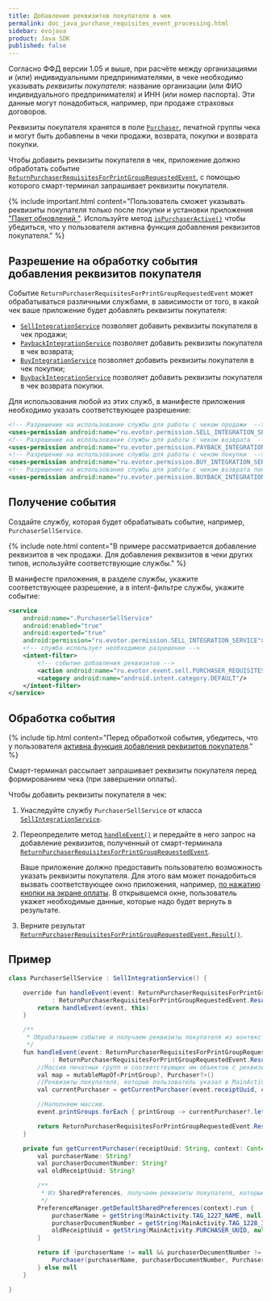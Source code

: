 ```yaml
---
title: Добавление реквизитов покупателя в чек
permalink: doc_java_purchase_requisites_event_processing.html
sidebar: evojava
product: Java SDK
published: false
---
```


Согласно ФФД версии 1.05 и выше, при расчёте между организациями и (или) индивидуальными предпринимателями, в чеке необходимо указывать *реквизиты покупателя*: название организации (или ФИО индивидуального предпринимателя) и ИНН (или номер паспорта). Эти данные могут понадобиться, например, при продаже страховых договоров.

Реквизиты покупателя хранятся в поле [`Purchaser`](./integration-library/ru/evotor/framework/receipt/Purchaser.html), печатной группы чека и могут быть добавлены в чеки продажи, возврата, покупки и возврата покупки.

Чтобы добавить реквизиты покупателя в чек, приложение должно обработать событие [`ReturnPurchaserRequisitesForPrintGroupRequestedEvent`](./integration-library/ru/evotor/framework/receipt/formation/event/ReturnPurchaserRequisitesForPrintGroupRequestedEvent.html), с помощью которого смарт-терминал запрашивает реквизиты покупателя.

{% include important.html content="Пользователь cможет указывать реквизиты покупателя только после покупки и установки приложения [\"Пакет обновлений \"](https://market.evotor.ru/store/apps/9ddd7629-3397-47eb-a83a-1d987aa71610). Используйте метод [`isPurchaserActive()`](./integration-library/ru/evotor/framework/features/FeaturesApi.html#isPurchaserActive-context-) чтобы убедиться, что у пользователя активна функция добавления реквизитов покупателя." %}

## Разрешение на обработку события добавления реквизитов покупателя

Событие `ReturnPurchaserRequisitesForPrintGroupRequestedEvent` может обрабатываться различными службами, в зависимости от того, в какой чек ваше приложение будет добавлять реквизиты покупателя:

* [`SellIntegrationService`](./integration-library/ru/evotor/framework/receipt/formation/event/handler/service/SellIntegrationService.html) позволяет добавить реквизиты покупателя в чек продажи;
* [`PaybackIntegrationService`](./integration-library/ru/evotor/framework/receipt/formation/event/handler/service/PaybackIntegrationService.html) позволяет добавить реквизиты покупателя в чек возврата;
* [`BuyIntegrationService`](./integration-library/ru/evotor/framework/receipt/formation/event/handler/service/BuyIntegrationService.html) позволяет добавить реквизиты покупателя в чек покупки;
* [`BuybackIntegrationService`](./integration-library/ru/evotor/framework/receipt/formation/event/handler/service/BuybackIntegrationService.html) позволяет добавить реквизиты покупателя в чек возврата покупки.

Для использования любой из этих служб, в манифесте приложения необходимо указать соответствующее разрешение:

```xml
<!-- Разрешение на использование службы для работы с чеком продажи  -->
<uses-permission android:name="ru.evotor.permission.SELL_INTEGRATION_SERVICE" />
<!-- Разрешение на использование службы для работы с чеком возврата  -->
<uses-permission android:name="ru.evotor.permission.PAYBACK_INTEGRATION_SERVICE" />
<!-- Разрешение на использование службы для работы с чеком покупки  -->
<uses-permission android:name="ru.evotor.permission.BUY_INTEGRATION_SERVICE" />
<!-- Разрешение на использование службы для работы с чеком возврата покупки  -->
<uses-permission android:name="ru.evotor.permission.BUYBACK_INTEGRATION_SERVICE" />
```

## Получение события

Создайте службу, которая будет обрабатывать событие, например, `PurchaserSellService`.

{% include note.html content="В примере рассматривается добавление реквизитов в чек продажи. Для добавления реквизитов в чеки других типов, используйте соответствующие службы." %}

В манифесте приложения, в разделе службы, укажите соответствующее разрешение, а в intent-фильтре службы, укажите событие:

```xml
<service
    android:name=".PurchaserSellService"
    android:enabled="true"
    android:exported="true"
    android:permission="ru.evotor.permission.SELL_INTEGRATION_SERVICE">
    <!-- служба использует необходимое разрешение -->
    <intent-filter>
        <!-- событие добавления реквизитов -->
        <action android:name="ru.evotor.event.sell.PURCHASER_REQUISITES"/>
        <category android:name="android.intent.category.DEFAULT"/>
    </intent-filter>
</service>
```

## Обработка события

{% include tip.html content="Перед обработкой события, убедитесь, что у пользователя [активна функция добавления реквизитов покупателя](./integration-library/ru/evotor/framework/features/FeaturesApi.html#isPurchaserActive-context-)." %} 

Смарт-терминал рассылает запрашивает реквизиты покупателя перед формированием чека (при завершении оплаты).

Чтобы добавить реквизиты покупателя в чек:

1. Унаследуйте службу `PurchaserSellService` от класса [`SellIntegrationService`](./integration-library/ru/evotor/framework/receipt/formation/event/handler/service/SellIntegrationService.html).
2. Переопределите метод [`handleEvent()`](./integration-library/ru/evotor/framework/receipt/formation/event/handler/service/SellIntegrationService.html#handleEvent-event-) и передайте в него запрос на добавление реквизитов, полученный от смарт-терминала [`ReturnPurchaserRequisitesForPrintGroupRequestedEvent`](./integration-library/ru/evotor/framework/receipt/framework/receipt/formation/event/handler/service/SellIntegrationService.html#handleEvent-event-).

   Ваше приложение должно предоставить пользователю возможность указать реквизиты покупателя. Для этого вам может понадобиться вызвать соответствующее окно приложения, например, [по нажатию кнопки на экране оплаты](./doc_java_app_icon.html#SalesScreen). В открывшемся окне, пользователь укажет необходимые данные, которые надо будет вернуть в результате.

3. Верните результат [`ReturnPurchaserRequisitesForPrintGroupRequestedEvent.Result()`](./integration-library/ru/evotor/framework/receipt/formation/event/ReturnPurchaserRequisitesForPrintGroupRequestedEvent.Result.html).

## Пример

```java
class PurchaserSellService : SellIntegrationService() {

    override fun handleEvent(event: ReturnPurchaserRequisitesForPrintGroupRequestedEvent)
            : ReturnPurchaserRequisitesForPrintGroupRequestedEvent.Result? {
        return handleEvent(event, this)
    }

    /**
     * Обрабатвыаем событие и получаем реквизиты покупателя из контекста приложения.
     */
    fun handleEvent(event: ReturnPurchaserRequisitesForPrintGroupRequestedEvent, context: Context)
            : ReturnPurchaserRequisitesForPrintGroupRequestedEvent.Result? {
        //Массив печатных групп и соответствующих им объектов с реквизитами покупателя.
        val map = mutableMapOf<PrintGroup?, Purchaser?>()
        //Реквизиты покупателя, которые пользователь указал в MainActivity.
        val currentPurchaser = getCurrentPurchaser(event.receiptUuid, context)

        //Наполняем массив.
        event.printGroups.forEach { printGroup -> currentPurchaser?.let { map[printGroup] = it } }

        return ReturnPurchaserRequisitesForPrintGroupRequestedEvent.Result(map)
    }

    private fun getCurrentPurchaser(receiptUuid: String, context: Context): Purchaser? {
        val purchaserName: String?
        val purchaserDocumentNumber: String?
        val oldReceiptUuid: String?

        /**
         * Из SharedPreferences, получаем реквизиты покупателя, которые пользователь указал в MainActivity.
         */
        PreferenceManager.getDefaultSharedPreferences(context).run {
            purchaserName = getString(MainActivity.TAG_1227_NAME, null)
            purchaserDocumentNumber = getString(MainActivity.TAG_1228_INN, null)
            oldReceiptUuid = getString(MainActivity.PURCHASER_UUID, null)
        }

        return if (purchaserName != null && purchaserDocumentNumber != null && oldReceiptUuid == receiptUuid) {
            Purchaser(purchaserName, purchaserDocumentNumber, PurchaserType.NATURAL_PERSON)
        } else null
    }

}
```